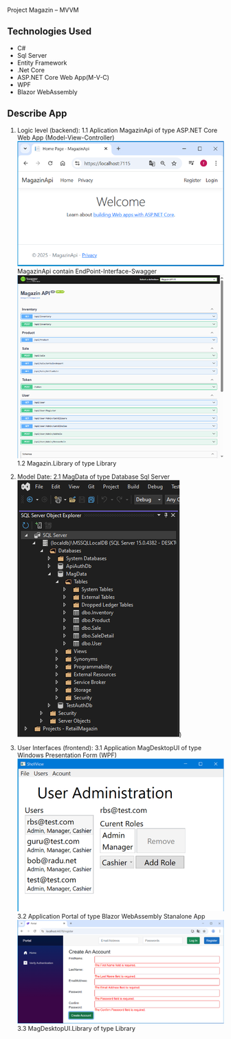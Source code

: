 Project Magazin – MVVM

## Technologies Used
* C#
* Sql Server
* Entity Framework
* .Net Core
* ASP.NET Core Web App(M-V-C)
* WPF
* Blazor WebAssembly 

## Describe App
1. Logic level (backend):
  1.1 Aplication MagazinApi of type ASP.NET Core Web App (Model-View-Controller)
      ![MagazinApi ready to run](MagazinApi/wwwroot/images/apilayer.PNG)
        MagazinApi contain EndPoint-Interface-Swagger
          ![EndPoint Swagger ready to run](MagazinApi/wwwroot/images/swagger.PNG)
  1.2 Magazin.Library of type Library
   
3. Model Date:
 2.1 MagData of type Database Sql Server
     ![MagData](MagazinApi/wwwroot/images/database.PNG))
   
5. User Interfaces (frontend):
  3.1 Application MagDesktopUI of type Windows Presentation Form (WPF)
      ![MagDesktopUI ready to run](MagazinApi/wwwroot/images/useradministration.PNG)
  3.2 Application Portal of type Blazor WebAssembly Stanalone App
     ![Portal ready to run](Portal/wwwroot/images/register.PNG)
  3.3 MagDesktopUI.Library of type Library
